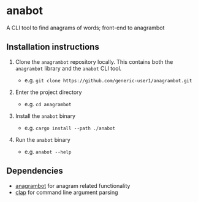 # anabot

A CLI tool to find anagrams of words; front-end to anagrambot

## Installation instructions 

1. Clone the `anagrambot` repository locally. This contains both the `anagrambot` library
and the `anabot` CLI tool.
    
    - e.g. `git clone https://github.com/generic-user1/anagrambot.git`

2. Enter the project directory
    
    - e.g. `cd anagrambot`

3. Install the `anabot` binary

    - e.g. `cargo install --path ./anabot`

4. Run the `anabot` binary

    - e.g. `anabot --help`

## Dependencies

- [anagrambot](https://github.com/generic-user1/anagrambot) for anagram related functionality
- [clap](https://github.com/clap-rs/clap) for command line argument parsing